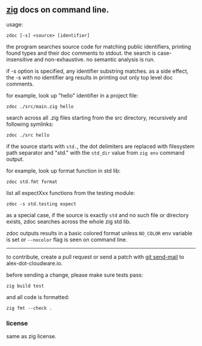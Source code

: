 ## [zig](https://ziglang.org) docs on command line.

usage:

    zdoc [-s] <source> [identifier]

the program searches source code for matching public identifiers,
printing found types and their doc comments to stdout.
the search is case-insensitive and non-exhaustive. no semantic
analysis is run.

if -s option is specified, any identifier substring matches.
as a side effect, the -s with no identifier arg results in
printing out only top level doc comments.

for example, look up "hello" identifier in a project file:

    zdoc ./src/main.zig hello

search across all .zig files starting from the src directory,
recursively and following symlinks:

    zdoc ./src hello

if the source starts with `std.`, the dot delimiters are replaced
with filesystem path separator and "std." with the `std_dir` value
from `zig env` command output.

for example, look up format function in std lib:

    zdoc std.fmt format

list all expectXxx functions from the testing module:

    zdoc -s std.testing expect

as a special case, if the source is exactly `std` and no such file
or directory exists, zdoc searches across the whole zig std lib.

zdoc outputs results in a basic colored format unless `NO_COLOR`
env variable is set or `--nocolor` flag is seen on command line.

---

to contribute, create a pull request or send a patch with
[git send-mail](https://git-scm.com/docs/git-send-email) to alex-dot-cloudware.io.

before sending a change, please make sure tests pass:

    zig build test

and all code is formatted:

    zig fmt --check .

### license

same as zig license.
